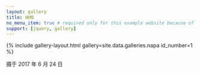 ```yaml
---
layout: gallery
title: 纳帕
no_menu_item: true # required only for this example website because of menu construction
support: [jquery, gallery]
---
```





{% include gallery-layout.html gallery=site.data.galleries.napa id_number=1 %}


摄于 2017 年 6 月 24 日

